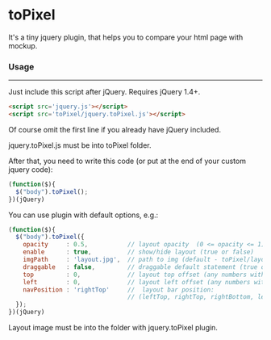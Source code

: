 # toPixel

It's a tiny jquery plugin, that helps you to compare your html page with mockup.

### Usage
-----

Just include this script after jQuery. Requires jQuery 1.4+.
``` html
<script src='jquery.js'></script>
<script src='toPixel/jquery.toPixel.js'></script>
```
Of course omit the first line if you already have jQuery included.

jquery.toPixel.js must be into toPixel folder.

After that, you need to write this code (or put at the end of your custom jquery code):
``` javascript
(function($){
  $("body").toPixel();
})(jQuery)
```

You can use plugin with default options, e.g.:
``` javascript
(function($){
  $("body").toPixel({
    opacity     : 0.5,           // layout opacity  (0 <= opacity <= 1)
    enable      : true,          // show/hide layout (true or false)
    imgPath     : 'layout.jpg',  // path to img (default - toPixel/layout.jpg)
    draggable   : false,         // draggable default statement (true or false)
    top         : 0,             // layout top offset (any numbers without 'px')
    left        : 0,             // layout left offset (any numbers without 'px')
    navPosition : 'rightTop'     //  layout bar position:
                                 // (leftTop, rightTop, rightBottom, leftBottom)
  });
})(jQuery)
```

Layout image must be into the folder with jquery.toPixel plugin.
